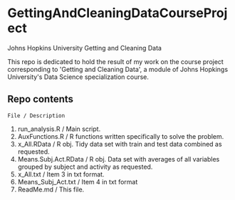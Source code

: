 GettingAndCleaningDataCourseProject
===================================

Johns Hopkins University Getting and Cleaning Data

This repo is dedicated to hold the result of my work on the course project corresponding to 'Getting and Cleaning Data', a module of Johns Hopkings University's Data Science specialization course.

Repo contents
-------------

    File / Description

1. run_analysis.R / Main script.
2. AuxFunctions.R / R functions written specifically to solve the problem.
3. x_All.RData / R obj. Tidy data set with train and test data combined as requested.
4. Means.Subj.Act.RData / R obj. Data set with averages of all variables grouped by subject and activity as requested.
5. x_All.txt / Item 3 in txt format.
6. Means_Subj_Act.txt / Item 4 in txt format
7. ReadMe.md / This file.



